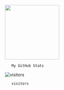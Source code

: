 <img height="180em" src="https://github-readme-stats.vercel.app/api?username=aldydestra&show_icons=true&hide_border=true&&count_private=true&include_all_commits=true" />

      

       My GitHub Stats


![visitors](https://visitor-badge.glitch.me/badge?page_id=page.id)

      

       visitors
      
